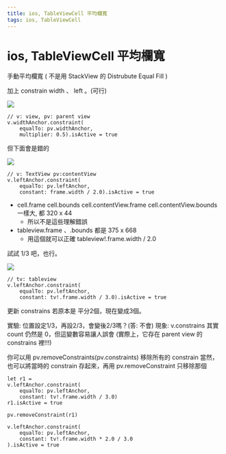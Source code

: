 ```yaml
---
title: ios, TableViewCell 平均欄寬
tags: ios, TableViewCell
---
```

# ios, TableViewCell 平均欄寬

手動平均欄寬 ( 不是用 StackView 的 Distrubute Equal Fill )

加上 constrain width 、 left 。(可行)

![](https://i.imgur.com/9QpHdfB.png)
```swift=
// v: view, pv: parent view
v.widthAnchor.constraint(
    equalTo: pv.widthAnchor, 
    multiplier: 0.5).isActive = true
```

但下面會是錯的

![](https://i.imgur.com/LPpp4ff.png)
```swift=
// v: TextView pv:contentView 
v.leftAnchor.constraint(
    equalTo: pv.leftAnchor, 
    constant: frame.width / 2.0).isActive = true
```
- cell.frame cell.bounds cell.contentView.frame cell.contentView.bounds 一樣大, 都 320 x 44
    - 所以不是這些理解錯誤
- tableview.frame 、.bounds 都是 375 x 668
    - 用這個就可以正確 tableview!.frame.width / 2.0

試試 1/3 吧，也行。

![](https://i.imgur.com/0HQPAyU.png)


```swift=
// tv: tableview
v.leftAnchor.constraint(
    equalTo: pv.leftAnchor, 
    constant: tv!.frame.width / 3.0).isActive = true
```

更新 constrains
若原本是 平分2個，現在變成3個。

實驗: 位置設定1/3，再設2/3，會變後2/3嗎？(答: 不會)
現象: v.constrains 其實 count 仍然是 0，但這變數容易讓人誤會
(實際上，它存在 parent view 的 constrains 裡!!!)

你可以用 pv.removeConstraints(pv.constraints) 移除所有的 constrain
當然，也可以將當時的 constrain 存起來，再用 pv.removeConstraint 只移除那個
```swift=
let r1 =
v.leftAnchor.constraint(
    equalTo: pv.leftAnchor, 
    constant: tv!.frame.width / 3.0)
r1.isActive = true

pv.removeConstraint(r1)

v.leftAnchor.constraint(
    equalTo: pv.leftAnchor,
    constant: tv!.frame.width * 2.0 / 3.0
).isActive = true
```

